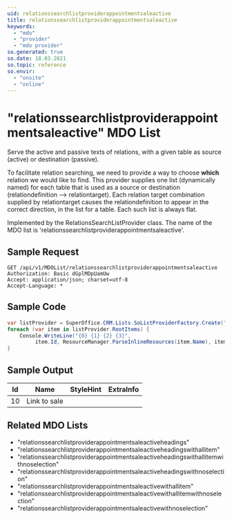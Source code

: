 ```yaml
---
uid: relationssearchlistproviderappointmentsaleactive
title: relationssearchlistproviderappointmentsaleactive
keywords:
  - "mdo"
  - "provider"
  - "mdo provider"
so.generated: true
so.date: 18.03.2021
so.topic: reference
so.envir:
  - "onsite"
  - "online"
---
```


# "relationssearchlistproviderappointmentsaleactive" MDO List
Serve the active and passive texts of relations, with a given table as source (active)
or destination (passive).

To facilitate relation searching, we need to provide a way to choose <b>which</b> relation we
would like to find. This provider supplies one list (dynamically named) for each table that
is used as a source or destination (relationdefinition --&gt; relationtarget).
<para />
Each relation target combination supplied by relationtarget causes the relationdefinition to
appear in the correct direction, in the list for a table. Each such list is always flat.

Implemented by the <see cref="T:SuperOffice.CRM.Lists.RelationsSearchListProvider">RelationsSearchListProvider</see> class.
The name of the MDO list is 'relationssearchlistproviderappointmentsaleactive'.




## Sample Request

```http!
GET /api/v1/MDOList/relationssearchlistproviderappointmentsaleactive
Authorization: Basic dGplMDpUamUw
Accept: application/json; charset=utf-8
Accept-Language: *

```

## Sample Code
```cs
var listProvider = SuperOffice.CRM.Lists.SoListProviderFactory.Create("relationssearchlistproviderappointmentsaleactive", forceFlatList: true);
foreach (var item in listProvider.RootItems) {
    Console.WriteLine("{0} {1} {2} {3}", 
         item.Id, ResourceManager.ParseInlineResources(item.Name), item.StyleHint, item.ExtraInfo);
}
```

## Sample Output

|Id   | Name  |StyleHint|ExtraInfo |
| --- | ----- | ------- | -------- |
|10|Link to sale|||


## Related MDO Lists

* "relationssearchlistproviderappointmentsaleactiveheadings"
* "relationssearchlistproviderappointmentsaleactiveheadingswithallitem"
* "relationssearchlistproviderappointmentsaleactiveheadingswithallitemwithnoselection"
* "relationssearchlistproviderappointmentsaleactiveheadingswithnoselection"
* "relationssearchlistproviderappointmentsaleactivewithallitem"
* "relationssearchlistproviderappointmentsaleactivewithallitemwithnoselection"
* "relationssearchlistproviderappointmentsaleactivewithnoselection"
